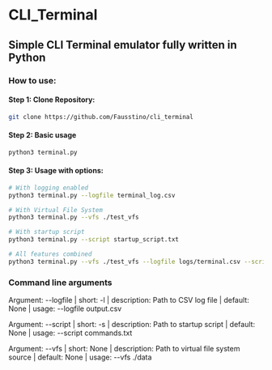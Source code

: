 # CLI_Terminal
## Simple CLI Terminal emulator fully written in Python

### How to use:
#### Step 1: Clone Repository:
```bash
git clone https://github.com/Fausstino/cli_terminal
```
#### Step 2: Basic usage
```bash
python3 terminal.py
```

#### Step 3: Usage with options:
```bash
# With logging enabled
python3 terminal.py --logfile terminal_log.csv

# With Virtual File System
python3 terminal.py --vfs ./test_vfs

# With startup script
python3 terminal.py --script startup_script.txt

# All features combined
python3 terminal.py --vfs ./test_vfs --logfile logs/terminal.csv --script init.txt
```

### Command line arguments

Argument: --logfile	| short: -l	| description: Path to CSV log file	| default: None	| usage: --logfile output.csv

Argument: --script	| short: -s	| description: Path to startup script	| default: None	| usage: --script commands.txt

Argument: --vfs	| short: None | description: Path to virtual file system source | default:	None | usage: --vfs ./data
